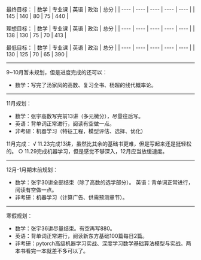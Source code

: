 最终目标：
| 数学 | 专业课 | 英语 | 政治 | 总分 |
| ---- | ---- | ---- | ---- | ---- |
| 145 | 140 | 80 | 75 | 440 |

理想目标：
| 数学 | 专业课 | 英语 | 政治 | 总分 |
| ---- | ---- | ---- | ---- | ---- |
| 138 | 130 | 75 | 70 | 413 |

最低目标：
| 数学 | 专业课 | 英语 | 政治 | 总分 |
| ---- | ---- | ---- | ---- | ---- |
| 130 | 125 | 70 | 65 | 390 |

---

9~10月暂未规划，但是进度完成的还可以：
- 数学：写完了汤家凤的高数、复习全书、杨超的线代概率论。

---

11月规划：
- 数学：张宇高数写完前13讲（多元微分），尽量往后写。
- 英语：背单词正常进行，阅读有空做一点。
- 非考研：机器学习（特征工程，模型评估、选择、优化）

11月完成：
√ 11.23完成13讲，虽然比其余的基础书更难，但是写起来还是挺轻松的。
○ 11.29完成机器学习，但是感觉不够深入，12月应当放缓速度。

---

12月-1月期末前规划：
- 数学：张宇30讲全部结束（除了高数的选学部分）。
英语：背单词正常进行，阅读有空做一点。
- 非考研：机器学习（计算广告、供需预测章节）。


---

寒假规划：
- 数学：张宇36讲尽量结束。有空再写880。
- 英语：背单词正常进行，阅读新东方基础100篇每日2篇。
- 非考研：pytorch高级机器学习实战、深度学习数学基础算法模型与实战。两本书看完一本就差不多可以了。